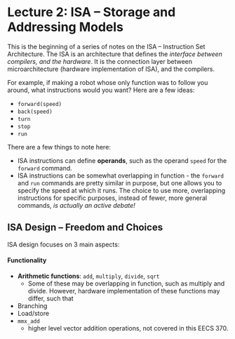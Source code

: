 # Lecture 2: ISA – Storage and Addressing Models

This is the beginning of a series of notes on the ISA – Instruction Set Architecture. The ISA is an architecture that defines the *interface between compilers, and the hardware*. It is the connection layer between microarchitecture (hardware implementation of ISA), and the compilers.

For example, if making a robot whose only function was to follow you around, what instructions would you want? Here are a few ideas:

* `forward(speed)`
* `back(speed)`
* `turn`
* `stop`
* `run`

There are a few things to note here:

* ISA instructions can define **operands**, such as the operand `speed` for the `forward` command.
* ISA instructions can be somewhat overlapping in function - the `forward` and `run` commands are pretty similar in purpose, but one allows you to specify the speed at which it runs. The choice to use more, overlapping instructions for specific purposes, instead of fewer, more general commands, *is actually an active debate!*

## ISA Design – Freedom and Choices

ISA design focuses on 3 main aspects:

#### Functionality

* **Arithmetic functions**: `add`, `multiply`, `divide`, `sqrt`
    * Some of these may be overlapping in function, such as multiply and divide. However, hardware implementation of these functions may differ, such that 
* Branching
* Load/store
* `mmx_add`
    * higher level vector addition operations, not covered in this EECS 370.
